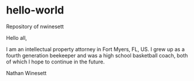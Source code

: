 # hello-world
Repository of nwinesett

Hello all,

I am an intellectual property attorney in Fort Myers, FL, US.  I grew up as a fourth generation beekeeper and was a high school basketball coach, both of which I hope to continue in the future.

Nathan Winesett
